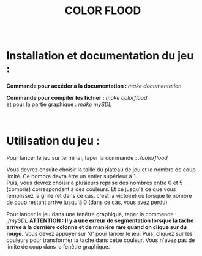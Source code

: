 # <p align = "center">COLOR FLOOD</p>

<br>

# Installation et documentation du jeu :

<b>Commande pour accéder à la documentation : </b>
<em>make documentation</em>


<b>Commande pour compiler les fichier :</b>
<em>make colorflood</em>
<br/>
et pour la partie graphique : <em>make mySDL</em>

<br>

# Utilisation du jeu :

Pour lancer le jeu sur terminal, taper la commande : <em>./colorflood</em>

Vous devrez ensuite choisir la taille du plateau de jeu et le nombre de coup limité. Ce nombre devra être un entier supérieur à 1.<br/>
Puis, vous devrez choisir à plusieurs reprise des nombres entre 0 et 5 (compris) correspondant à des couleurs. Et ce jusqu'à ce que vous remplissez la grille (et dans ce cas, c'est la victoire) ou lorsque le nombre de coup restant arrive jusqu'à 0 (dans ce cas, vous avez perdu)




Pour lancer le jeu dans une fenêtre graphique, taper la commande : <em>./mySDL</em>
<b>ATTENTION : Il y a une erreur de segmentation lorsque la tache arrive à la dernière colonne et de manière rare quand on clique sur du rouge.</b>
Vous devez appuyer sur 'd' pour lancer le jeu.
Puis, cliquez sur les couleurs pour transformer la tache dans cette couleur. Vous n'avez pas de limite de coup dans la fenêtre graphique.
